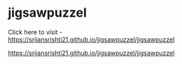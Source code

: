 # jigsawpuzzel



Click here to visit -  https://srijansrishti21.github.io/jigsawpuzzel/jigsawpuzzel


https://srijansrishti21.github.io/jigsawpuzzel/jigsawpuzzel
